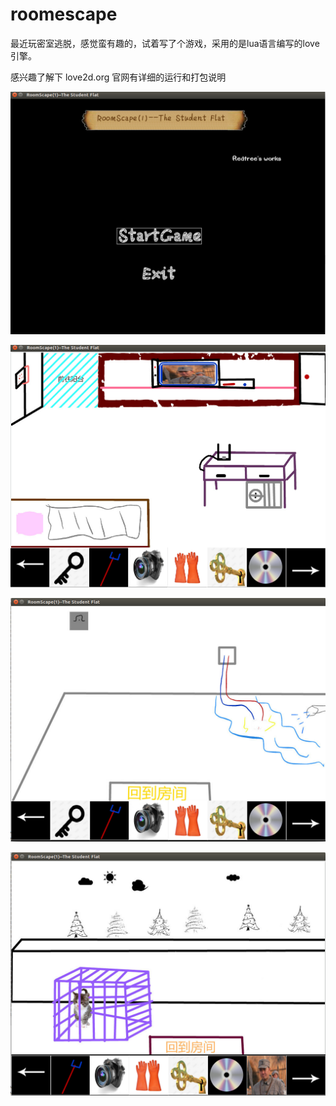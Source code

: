 # roomescape

最近玩密室逃脱，感觉蛮有趣的，试着写了个游戏，采用的是lua语言编写的love引擎。

感兴趣了解下 love2d.org 官网有详细的运行和打包说明

![](233.png)

![](show1.png)

![](show2.png)

![](show3.png)



